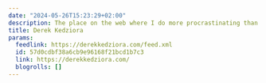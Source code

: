 ```yaml
---
date: "2024-05-26T15:23:29+02:00"
description: The place on the web where I do more procrastinating than writing
title: Derek Kedziora
params:
  feedlink: https://derekkedziora.com/feed.xml
  id: 57d0cdbf38a6cb9e96168f21bcd1b7c3
  link: https://derekkedziora.com/
  blogrolls: []
---
```

